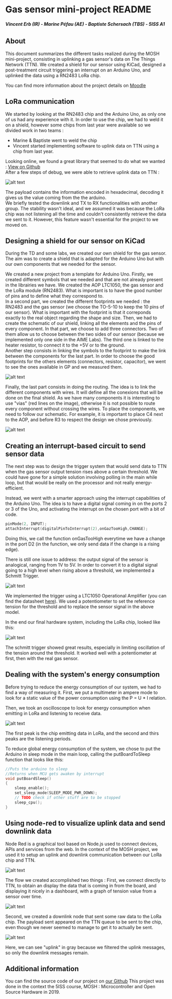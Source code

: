 # Gas sensor mini-project README
###### **Vincent  Erb (IR) - Marine Péfau (AE) - Baptiste Schersach (TBS) - 5ISS A1**

## About


This document summarizes the different tasks realized during the MOSH mini-project, consisting in uplinking a gas sensor's data on The Things Network (TTN). We created a shield for our sensor using KiCad, designed a post-treatment circuit triggering an interrupt on an Arduino Uno, and uplinked the data using a RN2483 LoRa chip.  

You can find more information about the project details on [Moodle](https://moodle.insa-toulouse.fr/course/view.php?id=494)

## LoRa communication

We started by looking at the RN2483 chip and the Arduino Uno, as only one of us had any experience with it. In order to use the chip, we had to weld it on a shield, however some chips from last year were available so we divided work in two teams :  
- Marine & Baptiste went to weld the chip
- Vincent started implementing software to uplink data on TTN using a chip from last year.   

Looking online, we found a great library that seemed to do what we wanted : [View on Github](https://github.com/jpmeijers/RN2483-Arduino-Library/blob/master/examples/ArduinoUnoNano-basic/ArduinoUnoNano-basic.ino)   
After a few steps of debug, we were able to retrieve uplink data on TTN :   

![alt text](https://i.postimg.cc/13dZq93X/TTN-data.png "Screenshot from TTN console")  

The payload contains the information encoded in hexadecimal, decoding it gives us the value coming from the the arduino.  
We briefly tested the downlink and TX to RX functionalities with another group. The stability wasn't ideal, and we assumed it was because the LoRa chip was not listening all the time and couldn't consistently retrieve the data we sent to it. However, this feature wasn't essential for the project to we moved on.  

## Designing a shield for our sensor on KiCad

During the TD and some labs, we created our own shield for the gas sensor. The aim was to create a shield that is adapted for the Arduino Uno but with our own components that we needed for the sensor.  

We created a new project from a template for Arduino Uno. Firstly, we created different symbols that we needed and that are not already present in the librairies we have. We created the AOP LTC1050, the gas sensor and the LoRa module (RN2483). What is important is to have the good number of pins and to define what they correspond to.  
In a second part, we created the different footprints we needed : the RN2483 and the gas sensor (we choose the TO-5-10 to keep the 10 pins of our sensor). What is important with the footprint is that it correponds exactly to the real object regarding the shape and size. 
Then, we had to create the schematic of our shield, linking all the elements and the pins of every component. In that part, we choose to add three connectors. Two of them allow us to choose between the two sides of our sensor (because we implemented only one side in the AIME Labs). The third one is linked to the heater resistor, to connect it to the +5V or to the ground.  
Another step consists in linking the symbols to the footprint to make the link between the components for the last part. In order to choose the good footprints for the others elements (connectors, resistor, capacitor), we went to see the ones available in GP and we measured them.  

![alt text](https://i.imgur.com/MGfpwfT.png "Schematic of our shield")


Finally, the last part consists in doing the routing. The idea is to link the different components with wires. It will define all the conexions that will be done on the final shield. As we have many components it is interesting to use "vias" (red lines on the image), otherwise it is not possible to route every component without crossing the wires. To place the components, we need to follow our schematic. For example, it is important to place C4 next to the AOP, and before R3 to respect the design we chose previously.  

![alt text](https://i.imgur.com/8lCS5C1.png "Routing of our PCB")



## Creating an interrupt-based circuit to send sensor data

The next step was to design the trigger system that would send data to TTN when the gas sensor output tension rises above a certain threshold. We could have gone for a simple solution involving polling in the main while loop, but that would be really on the processor and not really energy-efficient.    

Instead, we went with a smarter approach using the interrupt capabilities of the Arduino Uno. The idea is to have a digital signal coming in on the ports 2 or 3 of the Uno, and activating the interrupt on the chosen port with a bit of code.

```cpp
pinMode(2, INPUT);
attachInterrupt(digitalPinToInterrupt(2),onGazTooHigh,CHANGE); 
```
Doing this, we call the function onGasTooHigh everytime we have a change in the port D2 (in the function, we only send data if the change is a rising edge).

There is still one issue to address: the output signal of the sensor is analogical, ranging from 1V to 5V. In order to convert it to a digital signal going to a high level when rising above a threshold, we implemented a Schmitt Trigger.

![alt text](https://i.postimg.cc/W1JVhttG/Untitled-Sketch-2-bb.png)

We implemented the trigger using a LTC1050 Operational Amplifier (you can find the datasheet [here](https://www.analog.com/en/products/ltc1050.html)). We used a potentiometer to set the reference tension for the threshold and to replace the sensor signal in the above model.  

In the end our final hardware system, including the LoRa chip, looked like this:

![alt text](https://i.postimg.cc/BnMJrR8y/IMG-20191202-112226.jpg)

The schmitt trigger showed great results, especially in limiting oscillation of the tension around the threshold. It worked well with a potentiometer at first, then with the real gas sensor.


## Dealing with the system's energy consumption

Before trying to reduce the energy consumption of our system, we had to find a way of measuring it. First, we put a multimeter in ampere mode to look for a static value of the power consumption using the P = U * I relation. 

Then, we took an oscilloscope to look for energy consumption when emitting in LoRa and listening to receive data.

![alt text](https://i.postimg.cc/NGdLXNkQ/F0000TEK.png)

The first peak is the chip emitting data in LoRa, and the second and thirs peaks are the listening periods.

To reduce global energy consumption of the system, we chose to put the Arduino in sleep mode in the main loop, calling the putBoardToSleep function that looks like this: 

```cpp
//Puts the arduino to sleep
//Returns when MCU gets awaken by interrupt
void putBoardSleep()
{
    sleep_enable();
    set_sleep_mode(SLEEP_MODE_PWR_DOWN);
    // TODO check if other stuff are to be stopped
    sleep_cpu();
}
```

## Using node-red to visualize uplink data and send downlink data

Node Red is a graphical tool based on Node.js used to connect devices, APIs and services from the web. In the context of the MOSH project, we used it to setup an uplink and downlink communication between our LoRa chip and TTN. 

![alt text](https://i.postimg.cc/CxG4wTbF/Node-red.png)

The flow we created accomplished two things : 
First, we connect directly to TTN, to obtain an display the data that is coming in from the board, and displaying it nicely in a dashboard, with a graph of tension value from a sensor over time.

![alt text](https://i.postimg.cc/zXJhTbh1/node-red-ui.png)

Second, we created a downlink node that sent some raw data to the LoRa chip. The payload sent appeared on the TTN queue to be sent to the chip, even though we never seemed to manage to get it to actually be sent.

![alt text](https://i.postimg.cc/nrMJtG5J/node-red-downlink.png)

Here, we can see "uplink" in gray because we filtered the uplink messages, so only the downlink messages remain.

## Additional information

You can find the source code of our project on [our Github](https://github.com/VincentErb/ArduinoSensor)
This project was done in the context the 5ISS course, MOSH : Microcontroller and Open Source Hardware in 2019.


